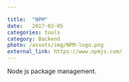 ```yaml
---

title:  "NPM"
date:   2017-03-05
categories: tools
category: Backend
photo: /assets/img/NPM-logo.png
external_link: https://www.npmjs.com/
---
```

Node js package management.
